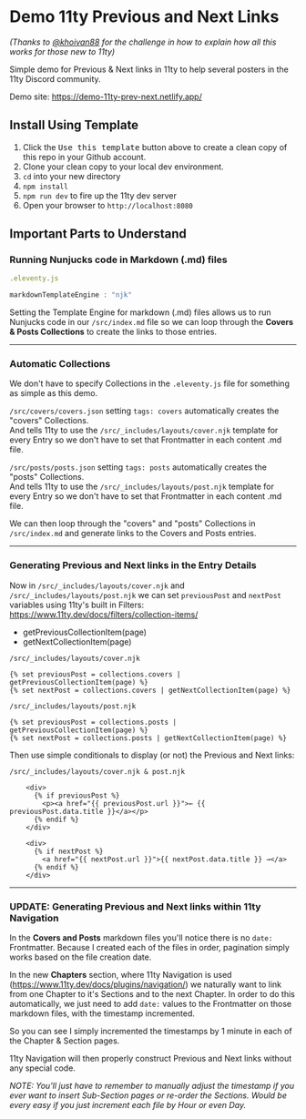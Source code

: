 # Demo 11ty Previous and Next Links

_(Thanks to [@khoivan88](https://github.com/khoivan88) for the challenge in how to explain how all this works for those new to 11ty)_

Simple demo for Previous &amp; Next links in 11ty to help several posters in the 11ty Discord community.

Demo site: https://demo-11ty-prev-next.netlify.app/

## Install Using Template

1. Click the <kbd>Use this template</kbd> button above to create a clean copy of this repo in your Github account.
2. Clone your clean copy to your local dev environment.
3. `cd` into your new directory
4. `npm install`
5. `npm run dev` to fire up the 11ty dev server
6. Open your browser to `http://localhost:8080`

## Important Parts to Understand

### Running Nunjucks code in Markdown (.md) files

```js
.eleventy.js

markdownTemplateEngine : "njk"
```

Setting the Template Engine for markdown (.md) files allows us to run Nunjucks code in our `/src/index.md` file so we can loop through the **Covers & Posts Collections** to create the links to those entries.

---

### Automatic Collections

We don't have to specify Collections in the `.eleventy.js` file for something as simple as this demo.

`/src/covers/covers.json` setting `tags: covers` automatically creates the "covers" Collections.  
And tells 11ty to use the `/src/_includes/layouts/cover.njk` template for every Entry so we don't have to set that Frontmatter in each content .md file.

`/src/posts/posts.json` setting `tags: posts` automatically creates the "posts" Collections.  
And tells 11ty to use the `/src/_includes/layouts/post.njk` template for every Entry so we don't have to set that Frontmatter in each content .md file.

We can then loop through the "covers" and "posts" Collections in `/src/index.md` and generate links to the Covers and Posts entries.

---

### Generating Previous and Next links in the Entry Details

Now in `/src/_includes/layouts/cover.njk` and `/src/_includes/layouts/post.njk` we can set `previousPost` and `nextPost` variables using 11ty's built in Filters: https://www.11ty.dev/docs/filters/collection-items/

- getPreviousCollectionItem(page)
- getNextCollectionItem(page)

```liquid
/src/_includes/layouts/cover.njk

{% set previousPost = collections.covers | getPreviousCollectionItem(page) %}
{% set nextPost = collections.covers | getNextCollectionItem(page) %}
```

```liquid
/src/_includes/layouts/post.njk

{% set previousPost = collections.posts | getPreviousCollectionItem(page) %}
{% set nextPost = collections.posts | getNextCollectionItem(page) %}
```

Then use simple conditionals to display (or not) the Previous and Next links:

```liquid
/src/_includes/layouts/cover.njk & post.njk

    <div>
      {% if previousPost %}
        <p><a href="{{ previousPost.url }}">← {{ previousPost.data.title }}</a></p>
      {% endif %}
    </div>

    <div>
      {% if nextPost %}
        <a href="{{ nextPost.url }}">{{ nextPost.data.title }} →</a>
      {% endif %}
    </div>
```

---

### UPDATE: Generating Previous and Next links within 11ty Navigation

In the **Covers and Posts** markdown files you'll notice there is no `date:` Frontmatter. Because I created each of the files in order, pagination simply works based on the file creation date.

In the new **Chapters** section, where 11ty Navigation is used (https://www.11ty.dev/docs/plugins/navigation/) we naturally want to link from one Chapter to it's Sections and to the next Chapter. In order to do this automatically, we just need to add `date:` values to the Frontmatter on those markdown files, with the timestamp incremented.

So you can see I simply incremented the timestamps by 1 minute in each of the Chapter & Section pages.

11ty Navigation will then properly construct Previous and Next links without any special code.

_NOTE: You'll just have to remember to manually adjust the timestamp if you ever want to insert Sub-Section pages or re-order the Sections. Would be every easy if you just increment each file by Hour or even Day._
